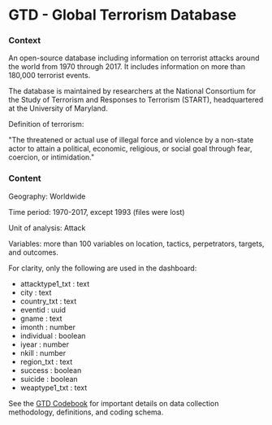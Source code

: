 
# GTD - Global Terrorism Database

### Context

An open-source database including information on terrorist attacks around the world from 1970 through 2017.
It includes information on more than 180,000 terrorist events.

The database is maintained by researchers at the National Consortium for the Study of Terrorism
and Responses to Terrorism (START), headquartered at the University of Maryland.

Definition of terrorism:

"The threatened or actual use of illegal force and violence by a non-state actor to attain a political, economic, religious, or social goal through fear, coercion, or intimidation."

### Content

Geography: Worldwide

Time period: 1970-2017, except 1993 (files were lost)

Unit of analysis: Attack

Variables: more than 100 variables on location, tactics, perpetrators, targets, and outcomes.

For clarity, only the following are used in the dashboard:

- attacktype1_txt : text
- city            : text
- country_txt     : text
- eventid         : uuid
- gname           : text
- imonth          : number
- individual      : boolean
- iyear           : number
- nkill           : number
- region_txt      : text
- success         : boolean
- suicide         : boolean
- weaptype1_txt   : text

See the [GTD Codebook](https://www.start.umd.edu/gtd/downloads/Codebook.pdf) for important details on data collection methodology, definitions, and coding schema.
